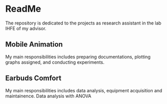 # ReadMe

The repository is dedicated to the projects as research assistant in the lab IHFE of my advisor.

## Mobile Animation
My main responsibilities includes preparing documentations, plotting graphs assigned, and conducting experiments.

## Earbuds Comfort
My main responsibilities includes data analysis, equipment acquisition and maintainence. Data analysis with ANOVA
